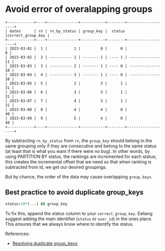 # Avoid error of overalapping groups

```
+------------+----+--------------+-----------+--------+-------------------+
| dates      | rn | rn_by_status | group_key |  status |correct_group_key |
+------------+----+--------------+-----------+--------+-------------------+
| 2023-03-01 |  1 |            1 |         0 |      0 |                 0 |
| 2023-03-02 |  2 | ---------- 1 | ------- 1 | ---- 1 | -------------- 11 |
| 2023-03-03 |  3 | ---------- 2 | ------- 1 | ---- 0 | -------------- 10 |
| 2023-03-04 |  4 | ---------- 3 | ------- 1 | ---- 0 | -------------- 10 |
| 2023-03-05 |  5 |            2 |         3 |      1 |                31 |
| 2023-03-06 |  6 |            3 |         3 |      1 |                31 |
| 2023-03-07 |  7 |            4 |         3 |      1 |                31 |
| 2023-03-08 |  8 |            4 |         4 |      0 |                40 |
| 2023-03-09 |  9 |            5 |         4 |      0 |                40 |
+------------+----+--------------+-----------+--------+-------------------+
```

By subtracting `rn_by_status` from `rn`, the `group_key` should belong in the same grouping only if they are consecutive and belong to the same status (at least that is what you want if there were no bug). In other words, by using PARTITION BY status, the rankings are incremented for each status; this creates the incremental offset that we need so that when ranking is subtracted from id, we get our desired groupings.

But by chance, the order of the data may cause overlapping `group_keys`.

## Best practice to avoid duplicate group_keys

```sql
status+10*(...) AS group_key
```

To fix this, append the status column to your `correct_group_key`. Eeliang suggest adding the main identifier (`status` or `user_id`) in the ones place. This ensures that we always know where to identify the status.

References:

- [Resolving duplicate group_keys](https://binhhoang.io/blog/gaps-and-islands/)